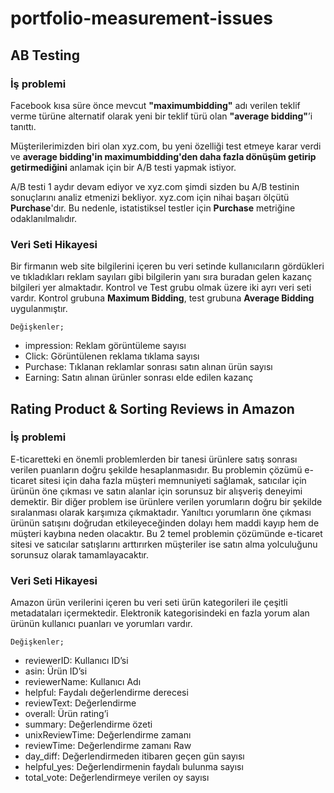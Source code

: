 # portfolio-measurement-issues

## AB Testing

### İş problemi
Facebook kısa süre önce mevcut **"maximumbidding"** adı verilen teklif verme türüne alternatif olarak yeni bir teklif türü olan **"average bidding"**’i tanıttı.

Müşterilerimizden biri olan xyz.com, bu yeni özelliği test etmeye karar verdi ve **average bidding'in maximumbidding'den daha fazla dönüşüm getirip getirmediğini** anlamak için bir A/B testi yapmak istiyor.

A/B testi 1 aydır devam ediyor ve xyz.com şimdi sizden bu A/B testinin sonuçlarını analiz etmenizi bekliyor. xyz.com için nihai başarı ölçütü **Purchase**'dır. Bu nedenle, istatistiksel testler için **Purchase** metriğine odaklanılmalıdır.

### Veri Seti Hikayesi

Bir firmanın web site bilgilerini içeren bu veri setinde kullanıcıların gördükleri ve tıkladıkları reklam sayıları gibi bilgilerin yanı sıra buradan gelen kazanç bilgileri yer almaktadır. Kontrol ve Test grubu olmak üzere iki ayrı veri seti vardır. Kontrol grubuna **Maximum Bidding**, test grubuna **Average Bidding** uygulanmıştır.

    Değişkenler;
    
* impression: Reklam görüntüleme sayısı
* Click: Görüntülenen reklama tıklama sayısı
* Purchase: Tıklanan reklamlar sonrası satın alınan ürün sayısı
* Earning: Satın alınan ürünler sonrası elde edilen kazanç

## Rating Product & Sorting Reviews in Amazon

### İş problemi

E-ticaretteki en önemli problemlerden bir tanesi ürünlere satış sonrası verilen puanların doğru şekilde hesaplanmasıdır. Bu problemin çözümü e-ticaret sitesi için daha fazla müşteri memnuniyeti sağlamak, satıcılar için ürünün öne çıkması ve satın alanlar için sorunsuz bir alışveriş deneyimi demektir. Bir diğer problem ise ürünlere verilen yorumların doğru bir şekilde sıralanması olarak karşımıza çıkmaktadır. Yanıltıcı yorumların öne çıkması ürünün satışını doğrudan etkileyeceğinden dolayı hem maddi kayıp hem de müşteri kaybına neden olacaktır. Bu 2 temel problemin çözümünde e-ticaret sitesi ve satıcılar satışlarını arttırırken müşteriler ise satın alma yolculuğunu sorunsuz olarak tamamlayacaktır.

### Veri Seti Hikayesi

Amazon ürün verilerini içeren bu veri seti ürün kategorileri ile çeşitli metadataları içermektedir. Elektronik kategorisindeki en
fazla yorum alan ürünün kullanıcı puanları ve yorumları vardır.

    Değişkenler;

* reviewerID: Kullanıcı ID’si
* asin: Ürün ID’si
* reviewerName: Kullanıcı Adı
* helpful: Faydalı değerlendirme derecesi
* reviewText: Değerlendirme
* overall: Ürün rating’i
* summary: Değerlendirme özeti
* unixReviewTime: Değerlendirme zamanı
* reviewTime: Değerlendirme zamanı Raw
* day_diff: Değerlendirmeden itibaren geçen gün sayısı
* helpful_yes: Değerlendirmenin faydalı bulunma sayısı
* total_vote: Değerlendirmeye verilen oy sayısı
